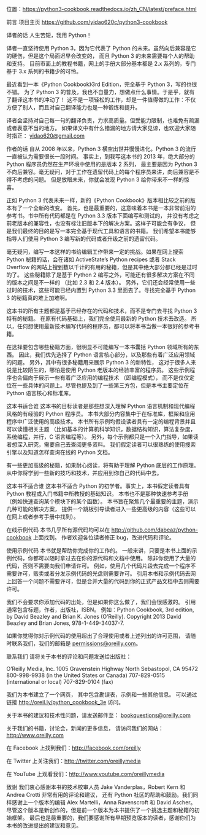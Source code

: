 位置：https://python3-cookbook.readthedocs.io/zh_CN/latest/preface.html

前言
项目主页
https://github.com/yidao620c/python3-cookbook

译者的话
人生苦短，我用 Python！

译者一直坚持使用 Python 3，因为它代表了 Python 的未来。虽然向后兼容是它的硬伤，但是这个局面迟早会改变的， 而且 Python 3 的未来需要每个人的帮助和支持。 目前市面上的教程书籍，网上的手册大部分基本都是 2.x 系列的，专门基于 3.x 系列的书籍少的可怜。

最近看到一本《Python Cookbook》3rd Edition，完全基于 Python 3，写的也很不错。 为了 Python 3 的普及，我也不自量力，想做点什么事情。于是乎，就有了翻译这本书的冲动了！ 这不是一项轻松的工作，却是一件值得做的工作：不仅方便了别人，而且对自己翻译能力也是一种锻炼和提升。

译者会坚持对自己每一句的翻译负责，力求高质量。但受能力限制，也难免有疏漏或者表意不当的地方。 如果译文中有什么错漏的地方请大家见谅，也欢迎大家随时指正： yidao620@gmail.com

作者的话
自从 2008 年以来，Python 3 横空出世并慢慢进化。Python 3 的流行一直被认为需要很长一段时间。 事实上，到我写这本书的 2013 年，绝大部分的 Python 程序员仍然在生产环境中使用的是版本 2 系列， 最主要是因为 Python 3 不向后兼容。毫无疑问，对于工作在遗留代码上的每个程序员来讲，向后兼容是不得不考虑的问题。 但是放眼未来，你就会发现 Python 3 给你带来不一样的惊喜。

正如 Python 3 代表未来一样，新的《Python Cookbook》版本相比较之前的版本有了一个全新的改变。 首先，也是最重要的，这意味着本书是一本非常前沿的参考书。书中所有代码都是在 Python 3.3 版本下面编写和测试的， 并没有考虑之前老版本的兼容性，也没有标注旧版本下的解决方案。这样子可能会有争议， 但是我们最终的目的是写一本完全基于现代工具和语言的书籍。 我们希望本书能够指导人们使用 Python 3 编写新的代码或者升级之前的遗留代码。

毫无疑问，编写一本这样的书给编辑工作带来一定的挑战。如果在网上搜索 Python 秘籍的话，会在诸如 ActiveState’s Python recipes 或者 Stack Overflow 的网站上搜到数以千计的有用的秘籍，但是其中绝大部分都已经是过时的了。 这些秘籍除了是基于 Python 2 编写之外，可能还有很多解决方案在不同的版本之间是不一样的 （比如 2.3 和 2.4 版本）。 另外，它们还会经常使用一些过时的技术，这些可能已经内置到 Python 3.3 里面去了。寻找完全基于 Python 3 的秘籍真的难上加难啊。

这本书的所有主题都是基于已经存在的代码和技术，而不是专门去寻找 Python 3 特有的秘籍。 在原有代码基础上，我们完全使用最新的 Python 技术去改造。 所以，任何想使用最新技术编写代码的程序员，都可以将本书当做一本很好的参考书籍。

在选择要包含哪些秘籍方面，很明显不可能编写一本书囊括 Python 领域所有的东西。 因此，我们优先选择了 Python 语言核心部分，以及那些有着广泛应用领域的问题。 另外，其中有很多秘籍用来展示 Python 3 的新特性， 这对于很多人来说是比较陌生的，哪怕是使用 Python 老版本的经验丰富的程序员。 这些示例程序也会偏向于展示一些有着广泛应用的编程技术 （即编程模式）， 而不是仅仅定位在一些具体的问题上。尽管也提及到了一些第三方包，但是本书主要定位在 Python 语言核心和标准库。

这本书适合谁
这本书的目标读者是那些想深入理解 Python 语言机制和现代编程风格的有经验的 Python 程序员。 本书大部分内容集中于在标准库，框架和应用程序中广泛使用的高级技术。 本书所有示例均假设读者具有一定的编程背景并且可以读懂相关主题 （比如基本的计算机科学知识，数据结构知识，算法复杂度，系统编程，并行，C 语言编程等）。 另外，每个示例都只是一个入门指导，如果读者想深入研究，需要自己去查阅更多资料。 我们假定读者可以很熟练的使用搜索引擎以及知道怎样查询在线的 Python 文档。

有一些更加高级的秘籍，如果耐心阅读，将有助于理解 Python 底层的工作原理。 从中你将学到一些新的技巧和技术，并应用到你自己的代码中去。

这本书不适合谁
这本书不适合 Python 的初学者。事实上，本书假定读者具有 Python 教程或入门书籍中所教授的基础知识。 本书也不是那种快速参考手册 （例如快速查询某个模块下的某个函数）。 本书旨在聚焦几个最重要的主题，演示几种可能的解决方案， 提供一个跳板引导读者进入一些更高级的内容（这些可以在网上或者参考手册中找到）。

在线示例代码
本书几乎所有源代码均可以在 http://github.com/dabeaz/python-cookbook 上面找到。 作者欢迎各位读者修正 bug，改进代码和评论。

使用示例代码
本书就是帮助你完成你的工作的。 一般来讲，只要是本书上面的示例代码，你都可以随时拿过去在你的源代码和文档中使用。 除非你使用了大量的代码，否则不需要向我们申请许可。 例如，使用几个代码片段去完成一个程序不需要许可，贩卖或者分发示例代码的光盘则需要许可。 引用本书和示例代码去网上回答一个问题不需要许可，但是合并大量的代码到你的正式产品文档中去则需要许可。

我们不会要求你添加代码的出处，但是如果你这么做了，我们会很感激的。 引用通常包含标题，作者，出版社，ISBN。 例如：Python Cookbook, 3rd edition, by David Beazley and Brian K. Jones (O’Reilly). Copyright 2013 David Beazley and Brian Jones, 978-1-449-34037-7.

如果你觉得你对示例代码的使用超出了合理使用或者上述列出的许可范围， 请随时联系我们，我们的邮箱是 permissions@oreilly.com。

联系我们
请将关于本书的评论和问题发送给出版社：

O’Reilly Media, Inc.
1005 Gravenstein Highway North
Sebastopol, CA 95472
800-998-9938 (in the United States or Canada)
707-829-0515 (international or local)
707-829-0104 (fax)

我们为本书建立了一个网页， 其中包含勘误表，示例和一些其他信息。 可以通过链接 http://oreil.ly/python_cookbook_3e 访问。

关于本书的建议和技术性问题，请发送邮件至： bookquestions@oreilly.com

关于我们的书籍，讨论会，新闻的更多信息， 请访问我们的网站： http://www.oreilly.com

在 Facebook 上找到我们：http://facebook.com/oreilly

在 Twitter 上关注我们：http://twitter.com/oreillymedia

在 YouTube 上观看我们：http://www.youtube.com/oreillymedia

致谢
我们衷心感谢本书的技术校审人员 Jake Vanderplas，Robert Kern 和 Andrea Crotti 非常有用的评论和建议， 还有 Python 社区的帮助和鼓励。我们同样感谢上一个版本的编辑 Alex Martelli，Anna Ravenscroft 和 David Ascher。 尽管这个版本是新创作的，但是前一个版本为本书提供了一个挑选主题和秘籍的初始框架。 最后也是最重要的，我们要感谢所有早期预览版本的读者，感谢你们为本书的改进提出的建议和意见。